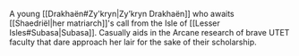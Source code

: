 A young [[Drakhaën#Zy'kryn|Zy’kryn Drakhaën]] who awaits [[Shaedriël|her matriarch]]'s call from the Isle of [[Lesser Isles#Subasa|Subasa]].
Casually aids in the Arcane research of brave UTET faculty that dare approach her lair for the sake of their scholarship.